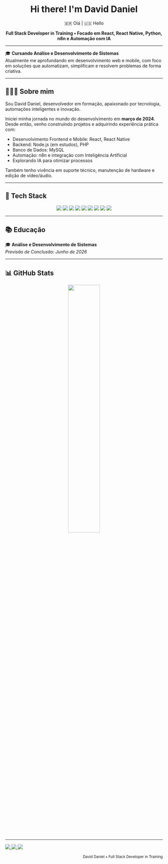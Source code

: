 <h1 align="center">Hi there! I'm David Daniel</h1>

<p align="center">
  🇧🇷 Olá | 🇺🇸 Hello
</p>

<p align="center">
  <strong>Full Stack Developer in Training • Focado em React, React Native, Python, n8n e Automação com IA</strong>
</p>

---

🎓 **Cursando Análise e Desenvolvimento de Sistemas**  
Atualmente me aprofundando em desenvolvimento web e mobile, com foco em soluções que automatizam, simplificam e resolvem problemas de forma criativa.

---

## 👨🏻‍💻 Sobre mim

Sou David Daniel, desenvolvedor em formação, apaixonado por tecnologia, automações inteligentes e inovação.

Iniciei minha jornada no mundo do desenvolvimento em **março de 2024**. Desde então, venho construindo projetos e adquirindo experiência prática com:

- Desenvolvimento Frontend e Mobile: React, React Native
- Backend: Node.js (em estudos), PHP
- Banco de Dados: MySQL
- Automação: n8n e integração com Inteligência Artificial
- Explorando IA para otimizar processos

Também tenho vivência em suporte técnico, manutenção de hardware e edição de vídeo/áudio.

---

## 🚀 Tech Stack

<p align="center">
  <img src="https://img.shields.io/badge/JavaScript-F7DF1E?style=flat&logo=javascript&logoColor=black" />
  <img src="https://img.shields.io/badge/React-20232A?style=flat&logo=react&logoColor=61DAFB" />
  <img src="https://img.shields.io/badge/React_Native-61DAFB?style=flat&logo=react&logoColor=white" />
  <img src="https://img.shields.io/badge/Python-3776AB?style=flat&logo=python&logoColor=white" />
  <img src="https://img.shields.io/badge/PHP-777BB4?style=flat&logo=php&logoColor=white" />
  <img src="https://img.shields.io/badge/MySQL-005C84?style=flat&logo=mysql&logoColor=white" />
  <img src="https://img.shields.io/badge/n8n-FF5622?style=flat&logo=n8n&logoColor=white" />
  <img src="https://img.shields.io/badge/Notion-000000?style=flat&logo=notion&logoColor=white" />
  <img src="https://img.shields.io/badge/Figma-F24E1E?style=flat&logo=figma&logoColor=white" />
</p>

---

## 📚 Educação

🎓 **Análise e Desenvolvimento de Sistemas**  
_Previsão de Conclusão: Junho de 2026_

---

## 📊 GitHub Stats

<div align="center">
  <img src="https://github-readme-stats.vercel.app/api/top-langs/?username=SEU-USUARIO-GITHUB&layout=compact&theme=radical" width="45%" />
</div>

---

<p align="left">
  <a href="https://www.linkedin.com/in/seu-linkedin/" target="_blank">
    <img src="https://img.shields.io/badge/-LinkedIn-0A66C2?style=flat&logo=linkedin&logoColor=white" />
  </a>
  <a href="mailto:seuemail@gmail.com">
    <img src="https://img.shields.io/badge/-Gmail-EA4335?style=flat&logo=gmail&logoColor=white" />
  </a>
  <a href="https://seuportfolio.com" target="_blank">
    <img src="https://img.shields.io/badge/-Portfólio-000000?style=flat&logo=vercel&logoColor=white" />
  </a>
</p>

<div align="right">
  <sub>David Daniel • Full Stack Developer in Training</sub>
</div>
